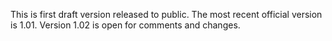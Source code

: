 This is first draft version released to public. 
The most recent official version is 1.01.
Version 1.02 is open for comments and changes.
